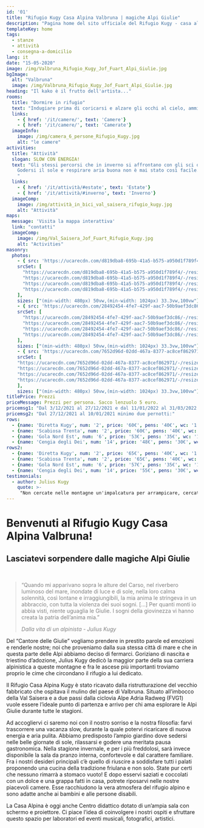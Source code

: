 ```yaml
---
id: '01'
title: "Rifugio Kugy Casa Alpina Valbruna | magiche Alpi Giulie"
description: "Pagina home del sito ufficiale del Rifugio Kugy - casa alpina - Valbruna (UD) situato nelle magiche Alpi Giulie"
templateKey: home
tags:
  - stanze
  - attività
  - consegna-a-domicilio
lang: it
date: "15-05-2020"
image: /img/Valbruna_Rifugio_Kugy_Jof_Fuart_Alpi_Giulie.jpg
bgImage:
  alt: "Valbruna"
  image: /img/Valbruna_Rifugio_Kugy_Jof_Fuart_Alpi_Giulie.jpg
heading: "Il kako è il frutto dell'artista..."
rooms:
  title: "Dormire in rifugio"
  text: "Indugiare prima di coricarsi e alzare gli occhi al cielo, ammirare tutte le stelle invisibili dalla città, addormentarsi nel silenzio calmante di un piccolo paese di montagna, risvegliarsi e ricordare che ad aspettarvi lì fuori ci sono la bellezza dei prati fioriti in estate e il candore delle cime innevate durante l’inverno. Questi sono solo alcuni dei motivi che rendono il Rifugio Kugy un luogo speciale dove pernottare. Caratteristica delle nostre stanze è la semplicità. L’assenza di televisori e musica in sottofondo è una nostra scelta consapevole che vi consentirà di ritrovare il piacere del silenzio e il calore dello stare in compagnia."
  links:
    - { href: '/it/camere/', text: 'Camere'}
    - { href: '/it/camere/', text: 'Camerate'}
  imageInfo:
    image: /img/camera_6_persone_Rifugio_Kugy.jpg
    alt: "le camere"
activities:
  title: "Attività"
  slogan: SLOW CON ENERGIA!
  text: "Gli stessi percorsi che in inverno si affrontano con gli sci o con le ciaspole, in estate si trasformano in sentieri perfetti per il trekking, il nordic walking o la mountain bike.
    Godersi il sole e respirare aria buona non è mai stato così facile.
    "
  links:
    - { href: '/it/attività/#estate', text: 'Estate'}
    - { href: '/it/attività/#inverno', text: 'Inverno'}
  imageComp:
    image: /img/attività_in_bici_val_saisera_rifugio_kugy.jpg
    alt: "Attività"
maps:
  message: 'Visita la mappa interattiva'
  link: "contatti"
  imageComp:
    image: /img/Val_Saisera_Jof_Fuart_Rifugio_Kugy.jpg
    alt: "Activities"
masonry:
  photos:
    - { src: 'https://ucarecdn.com/d819dba8-695b-41a5-b575-a950d1f789f4/camerata_Rifugio_Kugy.jpg',
    srcSet: [
      "https://ucarecdn.com/d819dba8-695b-41a5-b575-a950d1f789f4/-/resize/500x/ 500w",
      "https://ucarecdn.com/d819dba8-695b-41a5-b575-a950d1f789f4/-/resize/800x/ 800w",
      "https://ucarecdn.com/d819dba8-695b-41a5-b575-a950d1f789f4/-/resize/1024x/ 1024w",
      "https://ucarecdn.com/d819dba8-695b-41a5-b575-a950d1f789f4/-/resize/1200x/ 1200w"
    ],
    sizes: ["(min-width: 480px) 50vw,(min-width: 1024px) 33.3vw,100vw"], width: 4, height: 3, link: '/it/camere/#bigrooms', alt: 'camerata', title: 'La camerata' }
    - { src: 'https://ucarecdn.com/28492454-4fe7-429f-aac7-50b9aef3dc86/camera_6_persone_Rifugio_Kugy.jpg',
    srcSet: [
      "https://ucarecdn.com/28492454-4fe7-429f-aac7-50b9aef3dc86/-/resize/500x/ 500w",
      "https://ucarecdn.com/28492454-4fe7-429f-aac7-50b9aef3dc86/-/resize/800x/ 800w",
      "https://ucarecdn.com/28492454-4fe7-429f-aac7-50b9aef3dc86/-/resize/1024x/ 1024w",
      "https://ucarecdn.com/28492454-4fe7-429f-aac7-50b9aef3dc86/-/resize/1200x/ 1200w"
    ],
    sizes: ["(min-width: 480px) 50vw,(min-width: 1024px) 33.3vw,100vw"], width: 4, height: 3, link: '/it/camere/#rooms', alt: 'Camera 6 persone', title: 'Camera 6 persone' }
    - { src: 'https://ucarecdn.com/7652d96d-02dd-467a-8377-ac8cef862971/Camera_diretta_kugy_rifugio_valbruna.jpg',
    srcSet: [
    "https://ucarecdn.com/7652d96d-02dd-467a-8377-ac8cef862971/-/resize/500x/ 500w",
    "https://ucarecdn.com/7652d96d-02dd-467a-8377-ac8cef862971/-/resize/800x/ 800w",
    "https://ucarecdn.com/7652d96d-02dd-467a-8377-ac8cef862971/-/resize/1024x/ 1024w",
    "https://ucarecdn.com/7652d96d-02dd-467a-8377-ac8cef862971/-/resize/1200x/ 1200w"
    ],
    sizes: ["(min-width: 480px) 50vw,(min-width: 1024px) 33.3vw,100vw"], width: 4, height: 3, link: '/it/camere/#rooms', alt: 'Camera 2 persone', title: 'Camera 2 persone' }
titlePrice: Prezzi
priceMessage: Prezzi per persona. Sacco lenzuolo 5 euro.
pricemsg1: "Dal 3/12/2021 al 27/12/2021 e dal 11/01/2022 al 31/03/2022:"
pricemsg2: "Dal 27/12/2021 al 10/01/2021 minimo due pernotti:"
rows:
  - {name: 'Diretta Kugy', num: '2', price: '60€', pens: '40€', wc: '1', type: 'Matrimoniale (con biancheria inclusa)'}
  - {name: 'Scabiosa Trenta', num: '2', price: '60€', pens: '40€', wc: '1', type: 'Matrimoniale (con biancheria inclusa)'}
  - {name: 'Gola Nord Est', num: '6', price: '53€', pens: '35€', wc: '1', type: 'Castello (obbligatorio sacco lenzuolo)'}
  - {name: 'Cengia degli Dei', num: '14', price: '48€', pens: '30€', wc: '4', type: 'Castello (obbligatorio sacco lenzuolo)'}
rows2:
  - {name: 'Diretta Kugy', num: '2', price: '65€', pens: '40€', wc: '1', type: 'Matrimoniale (con biancheria inclusa)'}
  - {name: 'Scabiosa Trenta', num: '2', price: '65€', pens: '40€', wc: '1', type: 'Matrimoniale (con biancheria inclusa)'}
  - {name: 'Gola Nord Est', num: '6', price: '57€', pens: '35€', wc: '1', type: 'Castello (obbligatorio sacco lenzuolo)'}
  - {name: 'Cengia degli Dei', num: '14', price: '55€', pens: '30€', wc: '4', type: 'Castello (obbligatorio sacco lenzuolo)'}
testimonials:
  - author: Julius Kugy
    quote: >-
     "Non cercate nelle montagne un'impalcatura per arrampicare, cercate la loro anima."
---
```


# Benvenuti al Rifugio Kugy Casa Alpina Valbruna!
## Lasciatevi sorpendere dalle magiche Alpi Giulie
<br>
<blockquote style="color: gray">
<p>“Quando mi apparivano sopra le alture del Carso, nel riverbero luminoso del mare, inondate di luce e di sole, nella loro calma solennità, così lontane e irraggiungibili, la mia anima le stringeva in un abbraccio, con tutta la violenza dei suoi sogni. [...] Per quanti monti io abbia visti, niente uguaglia le Giulie. I sogni della giovinezza vi hanno creata la patria dell’anima mia.”</p><cite>Dalla vita di un alpinista - Julius Kugy</cite>
</blockquote>

Del “Cantore delle Giulie” vogliamo prendere in prestito parole ed emozioni e renderle nostre; noi che proveniamo dalla sua stessa città di mare e che in questa parte delle Alpi abbiamo deciso di fermarci.
Goriziano di nascita e triestino d’adozione, Julius Kugy dedicò la maggior parte della sua carriera alpinistica a queste montagne e fra le ascese più importanti troviamo proprio le cime che circondano il rifugio a lui dedicato.

Il Rifugio Casa Alpina Kugy è stato ricavato dalla ristrutturazione del vecchio fabbricato che ospitava il mulino del paese di Valbruna. Situato all’imbocco della Val Saisera e a due passi dalla ciclovia Alpe Adria Radweg (FVG1) vuole essere l’ideale punto di partenza e arrivo per chi ama esplorare le Alpi Giulie durante tutte le stagioni.

Ad accogliervi ci saremo noi con il nostro sorriso e la nostra filosofia: farvi trascorrere una vacanza slow, durante la quale potervi ricaricare di nuova energia e aria pulita.
Abbiamo predisposto l’ampio giardino dove sedersi nelle belle giornate di sole, rilassarsi e godere una meritata pausa gastronomica. Nella stagione invernale, e per i più freddolosi, sarà invece disponibile la sala da pranzo interna, confortevole e dal carattere familiare.
Fra i nostri desideri principali c’è quello di riuscire a soddisfare tutti i palati proponendo una cucina della tradizione friulana e non solo. State pur certi che nessuno rimarrà a stomaco vuoto! E dopo esservi saziati e coccolati con un dolce e una grappa fatti in casa, potrete riposarvi nelle nostre piacevoli camere. Esse racchiudono la vera atmosfera del rifugio alpino e sono adatte anche ai bambini e alle persone disabili.

La Casa Alpina è oggi anche Centro didattico dotato di un’ampia sala con schermo e proiettore. Ci piace l’idea di coinvolgere i nostri ospiti e sfruttare questo spazio per laboratori ed eventi musicali, fotografici, artistici.
